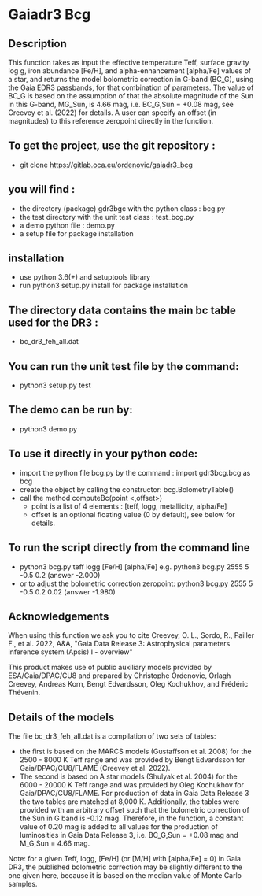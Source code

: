 # Gaiadr3 Bcg

## Description
This function takes as input the effective temperature Teff, surface gravity log g, iron abundance [Fe/H], and alpha-enhancement [alpha/Fe] values of a star, and returns the model bolometric correction in G-band (BC_G), using the Gaia EDR3 passbands, for that combination of parameters. The value of BC_G is based on the assumption of that the absolute magnitude of the Sun in this G-band, MG_Sun, is 4.66 mag, i.e. BC_G,Sun = +0.08 mag, see Creevey et al. (2022) for details. A user can specify an offset (in magnitudes) to this reference zeropoint directly in the function.

## To get the project, use the git repository : 
* git clone https://gitlab.oca.eu/ordenovic/gaiadr3_bcg

## you will find :
* the directory (package) gdr3bgc with the python class : bcg.py
* the test directory with the unit test class : test_bcg.py
* a demo python file : demo.py
* a setup file for package installation

## installation
* use python 3.6(+) and setuptools library
* run python3 setup.py install for package installation

## The directory data contains the main bc table used for the DR3 : 
* bc_dr3_feh_all.dat

## You can run the unit test file by the command:
* python3 setup.py test

## The demo can be run by:
* python3 demo.py

## To use it directly in your python code:
* import the python file bcg.py by the command : import gdr3bcg.bcg as bcg
* create the object by calling the constructor: bcg.BolometryTable()
* call the method computeBc(point <,offset>)
    * point is a list of 4 elements : [teff, logg, metallicity, alpha/Fe]
    * offset is an optional floating value (0 by default), see below for details.

## To run the script directly from the command line
* python3 bcg.py teff logg [Fe/H] [alpha/Fe]  e.g. python3 bcg.py 2555 5 -0.5 0.2  (answer -2.000)
* or to adjust the bolometric correction zeropoint: python3 bcg.py 2555 5 -0.5 0.2 0.02 (answer -1.980)

## Acknowledgements
When using this function we ask you to cite Creevey, O. L., Sordo, R., Pailler F., et al. 2022, A&A, "Gaia Data Release 3: Astrophysical parameters inference system (Apsis) I - overview"

This product makes use of public auxiliary models provided by ESA/Gaia/DPAC/CU8 and prepared by Christophe Ordenovic, Orlagh Creevey, Andreas Korn, Bengt Edvardsson, Oleg Kochukhov, and Frédéric Thévenin.

## Details of the models
The file bc_dr3_feh_all.dat is a compilation of two sets of tables: 
* the first is based on the MARCS models (Gustaffson et al. 2008) for the 2500 - 8000 K Teff range and was provided by Bengt Edvardsson for Gaia/DPAC/CU8/FLAME (Creevey et al. 2022). 
* The second is based on A star models (Shulyak et al. 2004) for the 6000 - 20000 K Teff range and was provided by Oleg Kochukhov for Gaia/DPAC/CU8/FLAME. 
For production of data in Gaia Data Release 3 the two tables are matched at 8,000 K.  Additionally, the tables were provided with an arbitrary offset such that the bolometric correction of the Sun in G band is -0.12 mag.  Therefore, in the function, a constant value of 0.20 mag is added to all values for the production of luminosities in Gaia Data Release 3, i.e. BC_G,Sun = +0.08 mag and M_G,Sun = 4.66 mag.


Note: for a given Teff, logg, [Fe/H] (or [M/H] with [alpha/Fe] = 0) in Gaia DR3, the published bolometric correction may be slightly different to the one given here, because it is based on the median value of Monte Carlo samples. 



